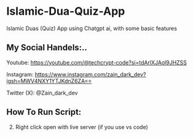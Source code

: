 # Islamic-Dua-Quiz-App
Islamic Duas (Quiz) App using Chatgpt ai,  with some basic features

## My Social Handels:..
Youtube: https://youtube.com/@techcrypt-code?si=tdArlXJAol9JHZSS

Instagram: https://www.instagram.com/zain_dark_dev?igsh=MWV4NXY1YTJKdnZ6ZA==

Twitter (X): @Zain_dark_dev

## How To Run Script:
2. Right click open with live server (if you use vs code)
